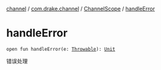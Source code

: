 [channel](../../index.md) / [com.drake.channel](../index.md) / [ChannelScope](index.md) / [handleError](./handle-error.md)

# handleError

`open fun handleError(e: `[`Throwable`](https://kotlinlang.org/api/latest/jvm/stdlib/kotlin/-throwable/index.html)`): `[`Unit`](https://kotlinlang.org/api/latest/jvm/stdlib/kotlin/-unit/index.html)

错误处理

